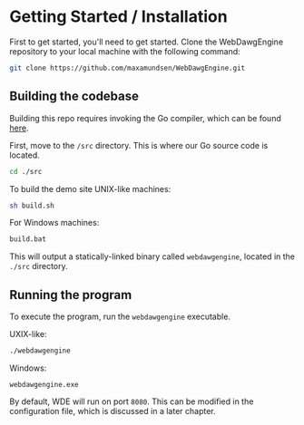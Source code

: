 # Getting Started / Installation
First to get started, you'll need to get started.
Clone the WebDawgEngine repository to your local machine with the following command:
```sh
git clone https://github.com/maxamundsen/WebDawgEngine.git
```

## Building the codebase
Building this repo requires invoking the Go compiler, which can be found [here](https://go.dev/).

First, move to the `/src` directory.
This is where our Go source code is located.
```sh
cd ./src
```

To build the demo site UNIX-like machines:
```sh
sh build.sh
```

For Windows machines:
```bat
build.bat
```

This will output a statically-linked binary called `webdawgengine`, located in the `./src` directory.

## Running the program
To execute the program, run the `webdawgengine` executable.

UXIX-like:
```sh
./webdawgengine
```

Windows:
```batch
webdawgengine.exe
```

By default, WDE will run on port `8080`.
This can be modified in the configuration file, which is discussed in a later chapter.
